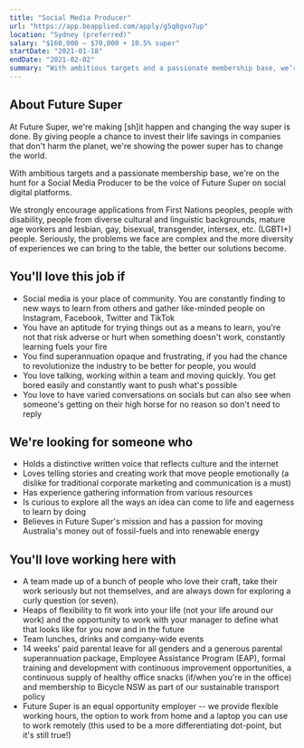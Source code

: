 ```yaml
---
title: "Social Media Producer"
url: "https://app.beapplied.com/apply/g5q8gvo7up"
location: "Sydney (preferred)"
salary: "$160,000 – $70,000 + 10.5% super"
startDate: "2021-01-18"
endDate: "2021-02-02"
summary: "With ambitious targets and a passionate membership base, we’re on the hunt for a Social Media Producer to be the voice of Future Super on social digital platforms."
---
```


## About Future Super

At Future Super, we're making [sh]it happen and changing the way super is done. By giving people a chance to invest their life savings in companies that don't harm the planet, we're showing the power super has to change the world.

With ambitious targets and a passionate membership base, we're on the hunt for a Social Media Producer to be the voice of Future Super on social digital platforms.

We strongly encourage applications from First Nations peoples, people with disability, people from diverse cultural and linguistic backgrounds, mature age workers and lesbian, gay, bisexual, transgender, intersex, etc. (LGBTI+) people. Seriously, the problems we face are complex and the more diversity of experiences we can bring to the table, the better our solutions become.

## You'll love this job if

- Social media is your place of community. You are constantly finding to new ways to learn from others and gather like-minded people on Instagram, Facebook, Twitter and TikTok
- You have an aptitude for trying things out as a means to learn, you're not that risk adverse or hurt when something doesn't work, constantly learning fuels your fire
- You find superannuation opaque and frustrating, if you had the chance to revolutionize the industry to be better for people, you would
- You love talking, working within a team and moving quickly. You get bored easily and constantly want to push what's possible
- You love to have varied conversations on socials but can also see when someone's getting on their high horse for no reason so don't need to reply

## We're looking for someone who

- Holds a distinctive written voice that reflects culture and the internet
- Loves telling stories and creating work that move people emotionally (a dislike for traditional corporate marketing and communication is a must)
- Has experience gathering information from various resources
- Is curious to explore all the ways an idea can come to life and eagerness to learn by doing
- Believes in Future Super's mission and has a passion for moving Australia's money out of fossil-fuels and into renewable energy

## You'll love working here with

- A team made up of a bunch of people who love their craft, take their work seriously but not themselves, and are always down for exploring a curly question (or seven).
- Heaps of flexibility to fit work into your life (not your life around our work) and the opportunity to work with your manager to define what that looks like for you now and in the future
- Team lunches, drinks and company-wide events
- 14 weeks' paid parental leave for all genders and a generous parental superannuation package, Employee Assistance Program (EAP), formal training and development with continuous improvement opportunities, a continuous supply of healthy office snacks (if/when you're in the office) and membership to Bicycle NSW as part of our sustainable transport policy
- Future Super is an equal opportunity employer -- we provide flexible working hours, the option to work from home and a laptop you can use to work remotely (this used to be a more differentiating dot-point, but it's still true!)
